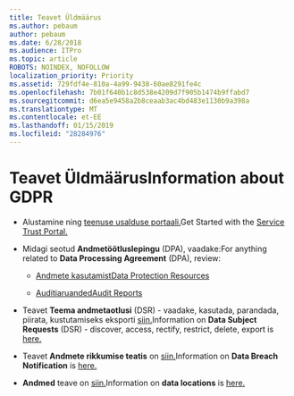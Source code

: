 ```yaml
---
title: Teavet Üldmäärus
ms.author: pebaum
author: pebaum
ms.date: 6/28/2018
ms.audience: ITPro
ms.topic: article
ROBOTS: NOINDEX, NOFOLLOW
localization_priority: Priority
ms.assetid: 729fdf4e-810a-4a99-9438-60ae8291fe4c
ms.openlocfilehash: 7b01f640b1c8d538e4209d7f905b1474b9ffabd7
ms.sourcegitcommit: d6ea5e9458a2b8ceaab3ac4bd483e1130b9a398a
ms.translationtype: MT
ms.contentlocale: et-EE
ms.lasthandoff: 01/15/2019
ms.locfileid: "28284976"
---
```

# <a name="information-about-gdpr"></a><span data-ttu-id="332af-102">Teavet Üldmäärus</span><span class="sxs-lookup"><span data-stu-id="332af-102">Information about GDPR</span></span>

- <span data-ttu-id="332af-103">Alustamine ning [teenuse usalduse portaali.](https://servicetrust.microsoft.com/ViewPage/GDPRGetStarted)</span><span class="sxs-lookup"><span data-stu-id="332af-103">Get Started with the [Service Trust Portal.](https://servicetrust.microsoft.com/ViewPage/GDPRGetStarted)</span></span>
    
- <span data-ttu-id="332af-104">Midagi seotud **Andmetöötluslepingu** (DPA), vaadake:</span><span class="sxs-lookup"><span data-stu-id="332af-104">For anything related to **Data Processing Agreement** (DPA), review:</span></span> 
    
  - [<span data-ttu-id="332af-105">Andmete kasutamist</span><span class="sxs-lookup"><span data-stu-id="332af-105">Data Protection Resources</span></span>](https://servicetrust.microsoft.com/ViewPage/TrustDocuments)
    
  - [<span data-ttu-id="332af-106">Auditiaruanded</span><span class="sxs-lookup"><span data-stu-id="332af-106">Audit Reports</span></span>](https://servicetrust.microsoft.com/ViewPage/MSComplianceGuide)
    
- <span data-ttu-id="332af-107">Teavet **Teema andmetaotlusi** (DSR) - vaadake, kasutada, parandada, piirata, kustutamiseks eksporti [siin.](https://docs.microsoft.com/en-us/microsoft-365/compliance/gdpr-dsr-office365)</span><span class="sxs-lookup"><span data-stu-id="332af-107">Information on **Data Subject Requests** (DSR) - discover, access, rectify, restrict, delete, export is [here.](https://docs.microsoft.com/en-us/microsoft-365/compliance/gdpr-dsr-office365)</span></span>
    
- <span data-ttu-id="332af-108">Teavet **Andmete rikkumise teatis** on [siin.](https://servicetrust.microsoft.com/ViewPage/GDPRBreach)</span><span class="sxs-lookup"><span data-stu-id="332af-108">Information on **Data Breach Notification** is [here.](https://servicetrust.microsoft.com/ViewPage/GDPRBreach)</span></span>
    
- <span data-ttu-id="332af-109">**Andmed** teave on [siin.](https://products.office.com/en-us/where-is-your-data-located?ms.officeurl=datamaps&amp;geo=All#All)</span><span class="sxs-lookup"><span data-stu-id="332af-109">Information on **data locations** is [here.](https://products.office.com/en-us/where-is-your-data-located?ms.officeurl=datamaps&amp;geo=All#All)</span></span>
    

